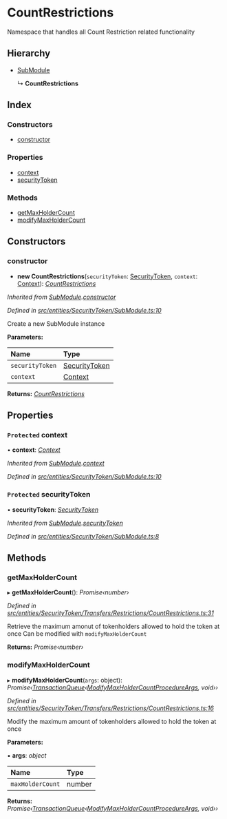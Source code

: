 # CountRestrictions

Namespace that handles all Count Restriction related functionality

## Hierarchy

* [SubModule]()

  ↳ **CountRestrictions**

## Index

### Constructors

* [constructor]()

### Properties

* [context]()
* [securityToken]()

### Methods

* [getMaxHolderCount]()
* [modifyMaxHolderCount]()

## Constructors

### constructor

+ **new CountRestrictions**\(`securityToken`: [SecurityToken](), `context`: [Context]()\): [_CountRestrictions_]()

_Inherited from_ [_SubModule_]()_._[_constructor_]()

_Defined in_ [_src/entities/SecurityToken/SubModule.ts:10_](https://github.com/PolymathNetwork/polymath-sdk/blob/550676f/src/entities/SecurityToken/SubModule.ts#L10)

Create a new SubModule instance

**Parameters:**

| Name | Type |
| :--- | :--- |
| `securityToken` | [SecurityToken]() |
| `context` | [Context]() |

**Returns:** [_CountRestrictions_]()

## Properties

### `Protected` context

• **context**: [_Context_]()

_Inherited from_ [_SubModule_]()_._[_context_]()

_Defined in_ [_src/entities/SecurityToken/SubModule.ts:10_](https://github.com/PolymathNetwork/polymath-sdk/blob/550676f/src/entities/SecurityToken/SubModule.ts#L10)

### `Protected` securityToken

• **securityToken**: [_SecurityToken_]()

_Inherited from_ [_SubModule_]()_._[_securityToken_]()

_Defined in_ [_src/entities/SecurityToken/SubModule.ts:8_](https://github.com/PolymathNetwork/polymath-sdk/blob/550676f/src/entities/SecurityToken/SubModule.ts#L8)

## Methods

### getMaxHolderCount

▸ **getMaxHolderCount**\(\): _Promise‹number›_

_Defined in_ [_src/entities/SecurityToken/Transfers/Restrictions/CountRestrictions.ts:31_](https://github.com/PolymathNetwork/polymath-sdk/blob/550676f/src/entities/SecurityToken/Transfers/Restrictions/CountRestrictions.ts#L31)

Retrieve the maximum amonut of tokenholders allowed to hold the token at once Can be modified with `modifyMaxHolderCount`

**Returns:** _Promise‹number›_

### modifyMaxHolderCount

▸ **modifyMaxHolderCount**\(`args`: object\): _Promise‹_[_TransactionQueue_]()_‹_[_ModifyMaxHolderCountProcedureArgs_]()_, void››_

_Defined in_ [_src/entities/SecurityToken/Transfers/Restrictions/CountRestrictions.ts:16_](https://github.com/PolymathNetwork/polymath-sdk/blob/550676f/src/entities/SecurityToken/Transfers/Restrictions/CountRestrictions.ts#L16)

Modify the maximum amount of tokenholders allowed to hold the token at once

**Parameters:**

▪ **args**: _object_

| Name | Type |
| :--- | :--- |
| `maxHolderCount` | number |

**Returns:** _Promise‹_[_TransactionQueue_]()_‹_[_ModifyMaxHolderCountProcedureArgs_]()_, void››_

